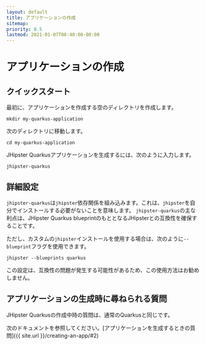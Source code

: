 ```yaml
---
layout: default
title: アプリケ～ションの作成
sitemap:
priority: 0.5
lastmod: 2021-01-07T08:40:00-00:00
---
```


# アプリケーションの作成

## クイックスタート

最初に、アプリケーションを作成する空のディレクトリを作成します。

`mkdir my-quarkus-application`

次のディレクトリに移動します。

`cd my-quarkus-application`

JHipster Quarkusアプリケーションを生成するには、次のように入力します。

`jhipster-quarkus`

## 詳細設定

`jhipster-quarkus`は`jhipster`依存関係を組み込みます。これは、`jhipster`を自分でインストールする必要がないことを意味します。
`jhipster-quarkus`の主な利点は、JHipster Quarkus blueprintのもととなるJHipsterとの互換性を確保することです。

ただし、カスタムの`jhipster`インストールを使用する場合は、次のように`--blueprint`フラグを使用できます。

`jhipster --blueprints quarkus`

この設定は、互換性の問題が発生する可能性があるため、この使用方法はお勧めしません。

## アプリケーションの生成時に尋ねられる質問

JHipster Quarkusの作成中時の質問は、通常のQuarkusと同じです。

次のドキュメントを参照してください。[アプリケーションを生成するときの質問]({{ site.url }}/creating-an-app/#2)
